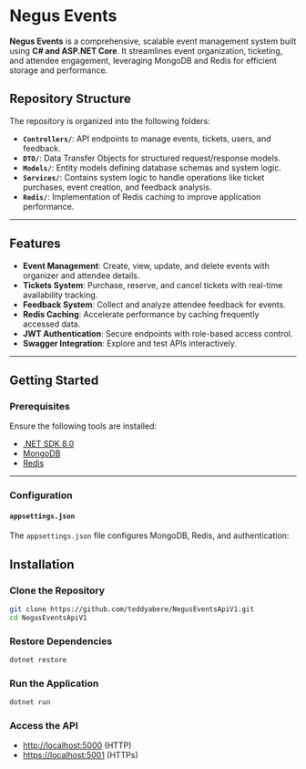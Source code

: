 # Negus Events

**Negus Events** is a comprehensive, scalable event management system built using **C# and ASP.NET Core**. It streamlines event organization, ticketing, and attendee engagement, leveraging MongoDB and Redis for efficient storage and performance.


## Repository Structure

The repository is organized into the following folders:

- **`Controllers/`**: API endpoints to manage events, tickets, users, and feedback.
- **`DTO/`**: Data Transfer Objects for structured request/response models.
- **`Models/`**: Entity models defining database schemas and system logic.
- **`Services/`**: Contains system logic to handle operations like ticket purchases, event creation, and feedback analysis.
- **`Redis/`**: Implementation of Redis caching to improve application performance.

---

## Features

- **Event Management**: Create, view, update, and delete events with organizer and attendee details.
- **Tickets System**: Purchase, reserve, and cancel tickets with real-time availability tracking.
- **Feedback System**: Collect and analyze attendee feedback for events.
- **Redis Caching**: Accelerate performance by caching frequently accessed data.
- **JWT Authentication**: Secure endpoints with role-based access control.
- **Swagger Integration**: Explore and test APIs interactively.

---

## Getting Started

### Prerequisites

Ensure the following tools are installed:

- [.NET SDK 8.0](https://dotnet.microsoft.com/)
- [MongoDB](https://www.mongodb.com/)
- [Redis](https://redis.io/)

---

### Configuration

#### `appsettings.json`

The `appsettings.json` file configures MongoDB, Redis, and authentication:

## Installation

### Clone the Repository

```bash
git clone https://github.com/teddyabere/NegusEventsApiV1.git
cd NegusEventsApiV1
```

### Restore Dependencies

```bash
dotnet restore
```

### Run the Application

```bash
dotnet run
```
### Access the API

- [http://localhost:5000](http://localhost:5000) (HTTP)
- [https://localhost:5001](https://localhost:5001) (HTTPs)
